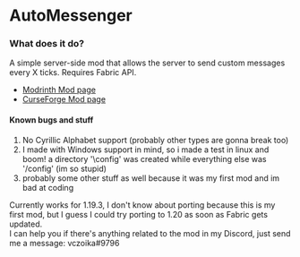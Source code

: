 # AutoMessenger  
### What does it do?  
A simple server-side mod that allows the server to send custom messages every X ticks. Requires Fabric API.
- [Modrinth Mod page](https://modrinth.com/mod/automessenger)
- [CurseForge Mod page](https://www.curseforge.com/minecraft/mc-mods/automessenger-fabric)



#### Known bugs and stuff
1. No Cyrillic Alphabet support (probably other types are gonna break too)
2. I made with Windows support in mind, so i made a test in linux and boom! a directory '\\config' was created while everything else was '/config' (im so stupid)
3. probably some other stuff as well because it was my first mod and im bad at coding


Currently works for 1.19.3, I don't know about porting because this is my first mod, but I guess I could try porting to 1.20 as soon as Fabric gets updated.  
I can help you if there's anything related to the mod in my Discord, just send me a message:  vczoika#9796
